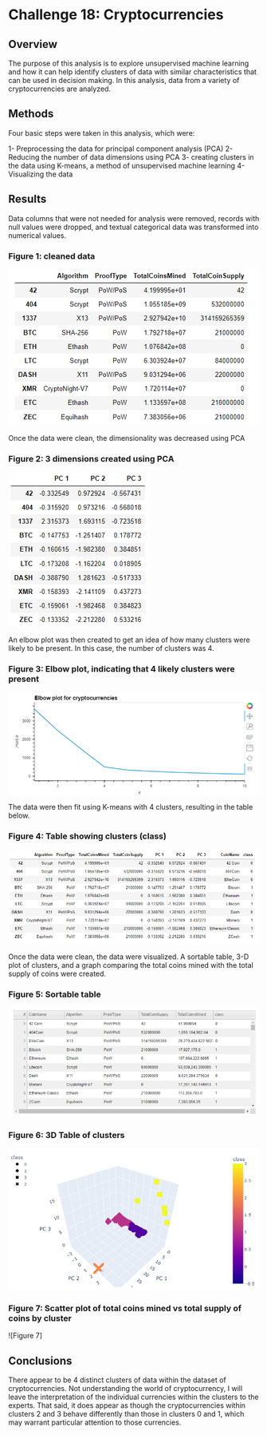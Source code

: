 # Challenge 18: Cryptocurrencies

## Overview
The purpose of this analysis is to explore unsupervised machine learning and how it can help identify clusters of data with similar characteristics that can be used in decision making. In this analysis, data from a variety of cryptocurrencies are analyzed.

## Methods
Four basic steps were taken in this analysis, which were: 

1- Preprocessing the data for principal component analysis (PCA)
2- Reducing the number of data dimensions using PCA
3- creating clusters in the data using K-means, a method of unsupervised machine learning
4- Visualizing the data

## Results
Data columns that were not needed for analysis were removed, records with null values were dropped, and textual categorical data was transformed into numerical values.

### Figure 1: cleaned data
![Figure 1](/Resources/Fig%20-%20Clean%20data.png)

Once the data were clean, the dimensionality was decreased using PCA

### Figure 2: 3 dimensions created using PCA
![Figure 2](/Resources/Principal%20Components.png)

An elbow plot was then created to get an idea of how many clusters were likely to be present. In this case, the number of clusters was 4.

### Figure 3: Elbow plot, indicating that 4 likely clusters were present
![Figure 3](/Resources/Elbow%20Plot.png)

The data were then fit using K-means with 4 clusters, resulting in the table below.

### Figure 4: Table showing clusters (class)
![Figure 4](/Resources/Table%20with%20class.png)

Once the data were clean, the data were visualized. A sortable table, 3-D plot of clusters, and a graph comparing the total coins mined with the total supply of coins were created.

### Figure 5: Sortable table
![Figure 5](/Resources/Search%20Table.png)

### Figure 6: 3D Table of clusters
![Figure 6](/Resources/3D%20plot.png)

### Figure 7: Scatter plot of total coins mined vs total supply of coins by cluster
![Figure 7]

## Conclusions
There appear to be 4 distinct clusters of data within the dataset of cryptocurrencies. Not understanding the world of cryptocurrency, I will leave the interpretation of the individual currencies within the clusters to the experts. That said, it does appear as though the cryptocurrencies within clusters 2 and 3 behave differently than those in clusters 0 and 1, which may warrant particular attention to those currencies.